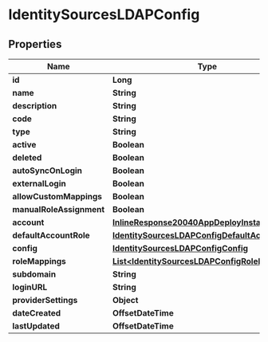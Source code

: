 

# IdentitySourcesLDAPConfig

## Properties

Name | Type | Description | Notes
------------ | ------------- | ------------- | -------------
**id** | **Long** |  |  [optional]
**name** | **String** |  |  [optional]
**description** | **String** |  |  [optional]
**code** | **String** |  |  [optional]
**type** | **String** |  |  [optional]
**active** | **Boolean** |  |  [optional]
**deleted** | **Boolean** |  |  [optional]
**autoSyncOnLogin** | **Boolean** |  |  [optional]
**externalLogin** | **Boolean** |  |  [optional]
**allowCustomMappings** | **Boolean** |  |  [optional]
**manualRoleAssignment** | **Boolean** |  |  [optional]
**account** | [**InlineResponse20040AppDeployInstance**](InlineResponse20040AppDeployInstance.md) |  |  [optional]
**defaultAccountRole** | [**IdentitySourcesLDAPConfigDefaultAccountRole**](IdentitySourcesLDAPConfigDefaultAccountRole.md) |  |  [optional]
**config** | [**IdentitySourcesLDAPConfigConfig**](IdentitySourcesLDAPConfigConfig.md) |  |  [optional]
**roleMappings** | [**List&lt;IdentitySourcesLDAPConfigRoleMappings&gt;**](IdentitySourcesLDAPConfigRoleMappings.md) |  |  [optional]
**subdomain** | **String** |  |  [optional]
**loginURL** | **String** |  |  [optional]
**providerSettings** | **Object** |  |  [optional]
**dateCreated** | **OffsetDateTime** |  |  [optional]
**lastUpdated** | **OffsetDateTime** |  |  [optional]




